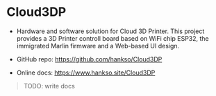 # Cloud3DP

- Hardware and software solution for Cloud 3D Printer. This project provides a 3D Printer controll board based on WiFi chip ESP32, the immigrated Marlin firmware and a Web-based UI design.

- GitHub repo: https://github.com/hankso/Cloud3DP
- Online docs: https://www.hankso.site/Cloud3DP

> TODO: write docs
